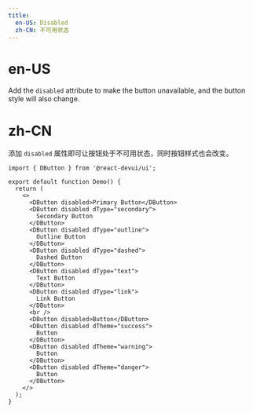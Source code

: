 ```yaml
---
title:
  en-US: Disabled
  zh-CN: 不可用状态
---
```


# en-US

Add the `disabled` attribute to make the button unavailable, and the button style will also change.

# zh-CN

添加 `disabled` 属性即可让按钮处于不可用状态，同时按钮样式也会改变。

```tsx
import { DButton } from '@react-devui/ui';

export default function Demo() {
  return (
    <>
      <DButton disabled>Primary Button</DButton>
      <DButton disabled dType="secondary">
        Secondary Button
      </DButton>
      <DButton disabled dType="outline">
        Outline Button
      </DButton>
      <DButton disabled dType="dashed">
        Dashed Button
      </DButton>
      <DButton disabled dType="text">
        Text Button
      </DButton>
      <DButton disabled dType="link">
        Link Button
      </DButton>
      <br />
      <DButton disabled>Button</DButton>
      <DButton disabled dTheme="success">
        Button
      </DButton>
      <DButton disabled dTheme="warning">
        Button
      </DButton>
      <DButton disabled dTheme="danger">
        Button
      </DButton>
    </>
  );
}
```
